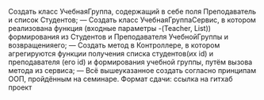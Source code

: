 Создать класс УчебнаяГруппа, содержащий в себе поля Преподаватель и список Студентов;
— Создать класс УчебнаяГруппаСервис, в котором реализована функция (входные параметры -(Teacher, List<Strudent>)) формирования из Студентов и Преподавателя УчебнойГруппы и возвращенияего;
— Создать метод в Контроллере, в котором агрегируются функции получения списка студентов(их id) и преподавателя (его id) и формирования учебной группы, путём вызова метода из сервиса;
— Всё вышеуказанное создать согласно принципам ООП, пройдённым на семинаре.
Формат сдачи: ссылка на гитхаб проект
